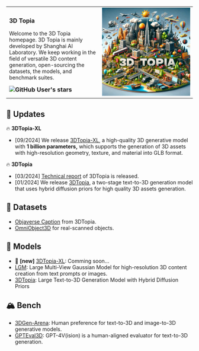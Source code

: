 <!-- <div align="center">

<p align="center">
    <picture>
<img src="https://raw.githubusercontent.com/3DTopia/3DTopia/main/assets/3dtopia.jpeg" width="350">
    </picture>
</p>


![GitHub User's stars](https://img.shields.io/github/stars/3dtopia)

</div> -->


<!-- <style>
  .text-bold {
    font-size: 16px;
    font-weight: bold;
  }
  .text-normal {
    font-size: 14px;
    font-weight: normal;
  }
</style> -->


<table>
  <tr>
    <td width="50%" style="font-size: 16px; font-weight: bold;">
      <!-- <p> des <code>&lt;td&gt;</code> label </p> -->
      <p style="font-size: 16px; font-weight: bold;"><b>3D Topia</b></p>
      <p style="font-size: 14px; font-weight: normal;"> Welcome to the 3D Topia homepage. 3D Topia is mainly developed by Shanghai AI Laboratory. We keep working in the field of versatile 3D content generation, open-sourcing the datasets, the models, and benchmark suites. </p>
      <img src="https://img.shields.io/github/stars/3dtopia" alt="GitHub User's stars">
    </td>
    <td width="50%">
      <img src="https://raw.githubusercontent.com/3DTopia/3DTopia/main/assets/3dtopia.jpeg" width="350">
    </td>
  </tr>
</table>


## 🚀 Updates
🔥 **3DTopia-XL**
- [09/2024] We release [3DTopia-XL](https://github.com/3DTopia/3DTopia-XL), a high-quality 3D generative model with **1 billion parameters,** which supports the generation of 3D assets with high-resolution geometry, texture, and material into GLB format.

🔥 **3DTopia**
- [03/2024] [Technical report](https://arxiv.org/pdf/2403.02234.pdf) of 3DTopia is released.
- [01/2024] We release [3DTopia](https://github.com/3DTopia/3DTopia), a two-stage text-to-3D generation model that uses hybrid diffusion priors for high quality 3D assets generation.

## 🍿 Datasets
- [Objaverse Caption](https://github.com/3DTopia/3DTopia/releases) from 3DTopia.
- [OmniObject3D](https://omniobject3d.github.io/) for real-scanned objects.

## 🎁 Models
- 🎉 **[new]** [3DTopia-XL](https://github.com/3DTopia/3DTopia-XL): Comming soon...
- [LGM](https://github.com/3DTopia/LGM): Large Multi-View Gaussian Model for high-resolution 3D content creation from text prompts or images.
- [3DTopia](https://github.com/3DTopia/3DTopia): Large Text-to-3D Generation Model with Hybrid Diffusion Priors
 
## 🏔️ Bench
- [3DGen-Arena](https://huggingface.co/spaces/ZhangYuhan/3DGen-Arena): Human preference for text-to-3D and image-to-3D generative models.
- [GPTEval3D](https://gpteval3d.github.io/): GPT-4V(ision) is a human-aligned evaluator for text-to-3D generation.


<!-- ## Hi there 👋 -->

<!--

**Here are some ideas to get you started:**

🙋‍♀️ A short introduction - what is your organization all about?
🌈 Contribution guidelines - how can the community get involved?
👩‍💻 Useful resources - where can the community find your docs? Is there anything else the community should know?
🍿 Fun facts - what does your team eat for breakfast?
🧙 Remember, you can do mighty things with the power of [Markdown](https://docs.github.com/github/writing-on-github/getting-started-with-writing-and-formatting-on-github/basic-writing-and-formatting-syntax)
-->
